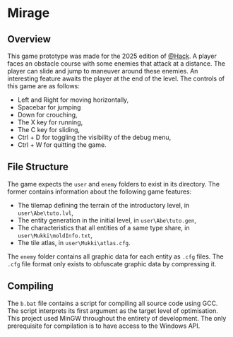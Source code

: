 # Mirage
## Overview
This game prototype was made for the 2025 edition of <a href='https://athackctf.com/' target="new">@Hack</a>. A player faces an obstacle course with some enemies that attack at a distance. The player can slide and jump to maneuver around these enemies. An interesting feature awaits the player at the end of the level. The controls of this game are as follows:
 - Left and Right for moving horizontally,
 - Spacebar for jumping
 - Down for crouching,
 - The X key for running,
 - The C key for sliding,
 - Ctrl + D for toggling the visibility of the debug menu,
 - Ctrl + W for quitting the game.
## File Structure
The game expects the `user` and `enemy` folders to exist in its directory. The former contains information about the following game features:
 - The tilemap defining the terrain of the introductory level, in `user\Abe\tuto.lvl`,
 - The entity generation in the initial level, in `user\Abe\tuto.gen`,
 - The characteristics that all entities of a same type share, in `user\Mukki\moldInfo.txt`,
 - The tile atlas, in `user\Mukki\atlas.cfg`.

The `enemy` folder contains all graphic data for each entity as `.cfg` files. The `.cfg` file format only exists to obfuscate graphic data by compressing it.
## Compiling
The `b.bat` file contains a script for compiling all source code using GCC. The script interprets its first argument as the target level of optimisation. This project used MinGW throughout the entirety of development. The only prerequisite for compilation is to have access to the Windows API.

